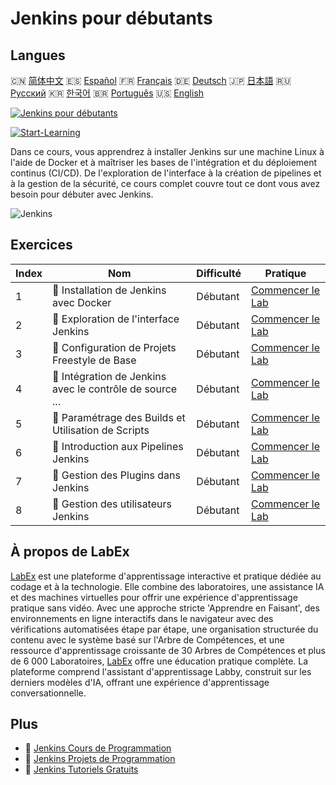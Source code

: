 # Jenkins pour débutants

## Langues

🇨🇳 [简体中文](README_zh.md) 🇪🇸 [Español](README_es.md) 🇫🇷 [Français](README_fr.md) 🇩🇪 [Deutsch](README_de.md) 🇯🇵 [日本語](README_ja.md) 🇷🇺 [Русский](README_ru.md) 🇰🇷 [한국어](README_ko.md) 🇧🇷 [Português](README_pt.md) 🇺🇸 [English](README.md) 

[![Jenkins pour débutants](https://cover-creator.labex.io/jenkins-for-beginners.png?lang=fr)](https://labex.io/fr/courses/jenkins-for-beginners)

[![Start-Learning](https://img.shields.io/badge/Start-Learning-whitesmoke?style=for-the-badge)](https://labex.io/fr/courses/jenkins-for-beginners)

Dans ce cours, vous apprendrez à installer Jenkins sur une machine Linux à l'aide de Docker et à maîtriser les bases de l'intégration et du déploiement continus (CI/CD). De l'exploration de l'interface à la création de pipelines et à la gestion de la sécurité, ce cours complet couvre tout ce dont vous avez besoin pour débuter avec Jenkins.

![Jenkins](https://img.shields.io/badge/Jenkins-whitesmoke?style=for-the-badge&logo=jenkins)


## Exercices

|   Index | Nom                                                       | Difficulté   | Pratique                                                                                                                                                        |
|---------|-----------------------------------------------------------|--------------|-----------------------------------------------------------------------------------------------------------------------------------------------------------------|
|       1 | 🧩  Installation de Jenkins avec Docker                   | Débutant     | <a target='_blank' href='https://labex.io/fr/labs/jenkins-installing-jenkins-with-docker-391174?course=jenkins-for-beginners'>Commencer le Lab</a>              |
|       2 | 🧩  Exploration de l'interface Jenkins                    | Débutant     | <a target='_blank' href='https://labex.io/fr/labs/jenkins-exploring-the-jenkins-interface-595303?course=jenkins-for-beginners'>Commencer le Lab</a>             |
|       3 | 🧩  Configuration de Projets Freestyle de Base            | Débutant     | <a target='_blank' href='https://labex.io/fr/labs/jenkins-configuring-basic-freestyle-projects-595302?course=jenkins-for-beginners'>Commencer le Lab</a>        |
|       4 | 🧩  Intégration de Jenkins avec le contrôle de source ... | Débutant     | <a target='_blank' href='https://labex.io/fr/labs/jenkins-integrating-jenkins-with-source-control-git-595304?course=jenkins-for-beginners'>Commencer le Lab</a> |
|       5 | 🧩  Paramétrage des Builds et Utilisation de Scripts      | Débutant     | <a target='_blank' href='https://labex.io/fr/labs/jenkins-parameterizing-builds-and-using-scripts-595308?course=jenkins-for-beginners'>Commencer le Lab</a>     |
|       6 | 🧩  Introduction aux Pipelines Jenkins                    | Débutant     | <a target='_blank' href='https://labex.io/fr/labs/jenkins-introduction-to-jenkins-pipelines-595305?course=jenkins-for-beginners'>Commencer le Lab</a>           |
|       7 | 🧩  Gestion des Plugins dans Jenkins                      | Débutant     | <a target='_blank' href='https://labex.io/fr/labs/jenkins-managing-plugins-in-jenkins-595307?course=jenkins-for-beginners'>Commencer le Lab</a>                 |
|       8 | 🧩  Gestion des utilisateurs Jenkins                      | Débutant     | <a target='_blank' href='https://labex.io/fr/labs/jenkins-jenkins-user-management-391302?course=jenkins-for-beginners'>Commencer le Lab</a>                     |

## À propos de LabEx

[LabEx](https://labex.io) est une plateforme d'apprentissage interactive et pratique dédiée au codage et à la technologie. Elle combine des laboratoires, une assistance IA et des machines virtuelles pour offrir une expérience d'apprentissage pratique sans vidéo. Avec une approche stricte 'Apprendre en Faisant', des environnements en ligne interactifs dans le navigateur avec des vérifications automatisées étape par étape, une organisation structurée du contenu avec le système basé sur l'Arbre de Compétences, et une ressource d'apprentissage croissante de 30 Arbres de Compétences et plus de 6 000 Laboratoires, [LabEx](https://labex.io) offre une éducation pratique complète. La plateforme comprend l'assistant d'apprentissage Labby, construit sur les derniers modèles d'IA, offrant une expérience d'apprentissage conversationnelle.

## Plus

- 🔗 [Jenkins Cours de Programmation](https://github.com/labex-labs/awesome-programming-courses)
- 🔗 [Jenkins Projets de Programmation](https://github.com/labex-labs/awesome-programming-projects)
- 🔗 [Jenkins Tutoriels Gratuits](https://github.com/labex-labs/jenkins-free-tutorials)

